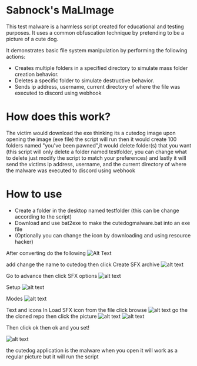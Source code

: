 # Sabnock's MaLImage

This test malware is a harmless script created for educational and testing purposes.
It uses a common obfuscation technique by pretending to be a picture of a cute dog. 

It demonstrates basic file system manipulation by performing the following actions:

 - Creates multiple folders in a specified directory to simulate mass folder creation behavior.
 - Deletes a specific folder to simulate destructive behavior.
 - Sends ip address, username, current directory of where the file was executed to discord using webhook

# How does this work?
The victim would download the exe thinking its a cutedog image
upon opening the image (exe file) the script will run then it would create 100 folders named "you've been pawned",it would delete folder(s) that you want (this script will only delete a folder named testfolder, you can change what to delete just modify the script to match your preferences) and lastly it will send the victims ip address, username, and the current directory of where the malware was executed to discord using webhook

# How to use
 - Create a folder in the desktop named testfolder (this can be change according to the script)
 - Download and use bat2exe to make the cutedogmalware.bat into an exe file
 - (Optionally you can change the icon by downloading and using resource hacker)
 
 After converting do the following
 ![Alt Text](archive.png)

 add change the name to cutedog then click Create SFX archive
 ![alt text](image.png)

 Go to advance then click SFX options
 ![alt text](image-1.png)

 Setup
 ![alt text](image-2.png)

 Modes
 ![alt text](image-3.png)

 Text and icons
 In Load SFX icon from the file click browse
 ![alt text](image-4.png)
 go the the cloned repo then click the picture
 ![alt text](image-5.png)
 ![alt text](image-6.png)

 Then click ok then ok and you set!

 ![alt text](image-7.png)

 the cutedog application is the malware when you open it will work as a regular picture but it will run the script